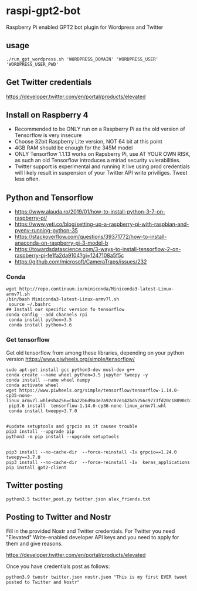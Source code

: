 # raspi-gpt2-bot
Raspberry Pi enabled GPT2 bot plugin for Wordpress and Twitter

## usage
```
./run_gpt_wordpress.sh 'WORDPRESS_DOMAIN' 'WORDPRESS_USER' 'WORDPRESS_USER_PWD'
```

## Get Twitter credentials
https://developer.twitter.com/en/portal/products/elevated

## Install on Raspberry 4
- Recommended to be ONLY run on a Raspberry Pi as the old version of Tensorflow
  is very insecure
- Choose 32bit Raspberry Lite version, NOT 64 bit at this point
- 4GB RAM should be enough for the 345M model
- ONLY Tensorflow 1.1.13 works on Rapsberry Pi, use AT YOUR OWN RISK,
  as such an old Tensorflow introduces a miriad security vulerabilities.
- Twitter support is experimental and running it live using prod credentials will
  likely result in suspension of your Twitter API write priviliges. Tweet less often.

## Python and Tensorflow
- https://www.alauda.ro/2019/01/how-to-install-python-3-7-on-raspberry-pi/
- https://www.yeti.co/blog/setting-up-a-raspberry-pi-with-raspbian-and-pyenv-running-python-35
- https://stackoverflow.com/questions/39371772/how-to-install-anaconda-on-raspberry-pi-3-model-b
- https://towardsdatascience.com/3-ways-to-install-tensorflow-2-on-raspberry-pi-fe1fa2da9104?gi=1247108a5f5c
- https://github.com/microsoft/CameraTraps/issues/232
### Conda
```
wget http://repo.continuum.io/miniconda/Miniconda3-latest-Linux-armv7l.sh
/bin/bash Miniconda3-latest-Linux-armv7l.sh
 source ~/.bashrc
## Install our specific version fo tensorflow
conda config --add channels rpi
 conda install python=3.5
 conda install python=3.6
 ```

### Get tensorflow
Get old tensorflow from among these libraries, depending on your python version
https://www.piwheels.org/simple/tensorflow/



```
sudo apt-get install gcc python3-dev musl-dev g++
conda create --name wheel python=3.5 jupyter tweepy -y
conda install --name wheel numpy
conda activate wheel
wget https://www.piwheels.org/simple/tensorflow/tensorflow-1.14.0-cp35-none-linux_armv7l.whl#sha256=cba22b6d9a3e7a92c07e142bd5256c9773fd20c18090cb1d222357d3b3028655
 pip3.6 install  tensorflow-1.14.0-cp36-none-linux_armv7l.whl 
 conda install tweepy=3.7.0


#update setuptools and grpcio as it causes trouble
pip3 install --upgrade pip
python3 -m pip install --upgrade setuptools


pip3 install --no-cache-dir  --force-reinstall -Iv grpcio==1.24.0 tweepy==3.7.0
pip3 install --no-cache-dir  --force-reinstall -Iv  keras_applications
pip install gpt2-client
```
## Twitter posting
```
python3.5 twitter_post.py twitter.json alex_friends.txt
```

## Posting to Twitter and Nostr
Fill in the provided Nostr and Twitter credentials. For Twitter you need "Elevated" Write-enabled
developer API keys and you need to apply for them and give reasons.

https://developer.twitter.com/en/portal/products/elevated

Once you have credentials post as follows:

```
python3.9 twostr twitter.json nostr.json "This is my first EVER tweet posted to Twitter and Nostr"
```